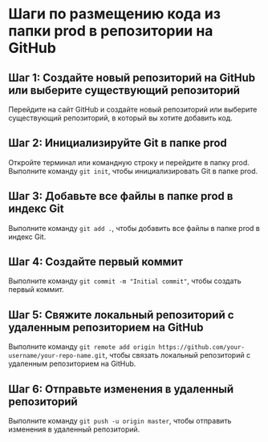 # Шаги по размещению кода из папки prod в репозитории на GitHub

## Шаг 1: Создайте новый репозиторий на GitHub или выберите существующий репозиторий
Перейдите на сайт GitHub и создайте новый репозиторий или выберите существующий репозиторий, в который вы хотите добавить код.

## Шаг 2: Инициализируйте Git в папке prod
Откройте терминал или командную строку и перейдите в папку prod.
Выполните команду `git init`, чтобы инициализировать Git в папке prod.

## Шаг 3: Добавьте все файлы в папке prod в индекс Git
Выполните команду `git add .`, чтобы добавить все файлы в папке prod в индекс Git.

## Шаг 4: Создайте первый коммит
Выполните команду `git commit -m "Initial commit"`, чтобы создать первый коммит.

## Шаг 5: Свяжите локальный репозиторий с удаленным репозиторием на GitHub
Выполните команду `git remote add origin https://github.com/your-username/your-repo-name.git`, чтобы связать локальный репозиторий с удаленным репозиторием на GitHub.

## Шаг 6: Отправьте изменения в удаленный репозиторий
Выполните команду `git push -u origin master`, чтобы отправить изменения в удаленный репозиторий.